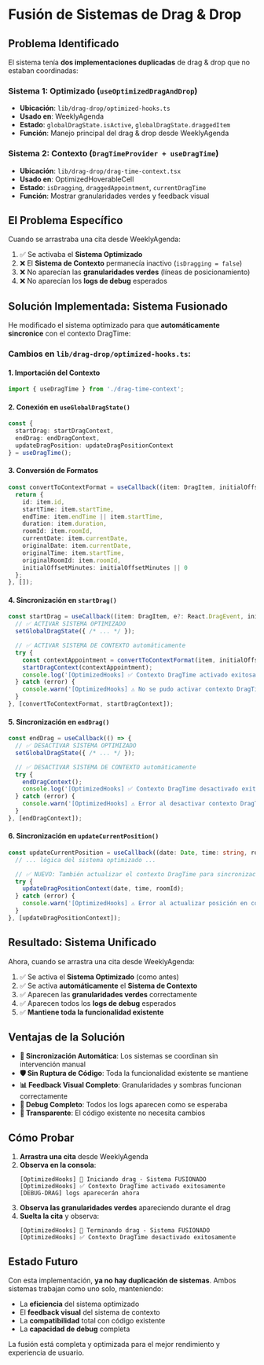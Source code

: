 # Fusión de Sistemas de Drag & Drop

## Problema Identificado

El sistema tenía **dos implementaciones duplicadas** de drag & drop que no estaban coordinadas:

### Sistema 1: Optimizado (`useOptimizedDragAndDrop`)
- **Ubicación**: `lib/drag-drop/optimized-hooks.ts`
- **Usado en**: WeeklyAgenda
- **Estado**: `globalDragState.isActive`, `globalDragState.draggedItem`
- **Función**: Manejo principal del drag & drop desde WeeklyAgenda

### Sistema 2: Contexto (`DragTimeProvider + useDragTime`)
- **Ubicación**: `lib/drag-drop/drag-time-context.tsx`
- **Usado en**: OptimizedHoverableCell
- **Estado**: `isDragging`, `draggedAppointment`, `currentDragTime`
- **Función**: Mostrar granularidades verdes y feedback visual

## El Problema Específico

Cuando se arrastraba una cita desde WeeklyAgenda:

1. ✅ Se activaba el **Sistema Optimizado**
2. ❌ El **Sistema de Contexto** permanecía inactivo (`isDragging = false`)
3. ❌ No aparecían las **granularidades verdes** (líneas de posicionamiento)
4. ❌ No aparecían los **logs de debug** esperados

## Solución Implementada: Sistema Fusionado

He modificado el sistema optimizado para que **automáticamente sincronice** con el contexto DragTime:

### Cambios en `lib/drag-drop/optimized-hooks.ts`:

#### 1. Importación del Contexto
```typescript
import { useDragTime } from './drag-time-context';
```

#### 2. Conexión en `useGlobalDragState()`
```typescript
const { 
  startDrag: startDragContext, 
  endDrag: endDragContext,
  updateDragPosition: updateDragPositionContext
} = useDragTime();
```

#### 3. Conversión de Formatos
```typescript
const convertToContextFormat = useCallback((item: DragItem, initialOffsetMinutes?: number) => {
  return {
    id: item.id,
    startTime: item.startTime,
    endTime: item.endTime || item.startTime,
    duration: item.duration,
    roomId: item.roomId,
    currentDate: item.currentDate,
    originalDate: item.currentDate,
    originalTime: item.startTime,
    originalRoomId: item.roomId,
    initialOffsetMinutes: initialOffsetMinutes || 0
  };
}, []);
```

#### 4. Sincronización en `startDrag()`
```typescript
const startDrag = useCallback((item: DragItem, e?: React.DragEvent, initialOffsetMinutes?: number) => {
  // ✅ ACTIVAR SISTEMA OPTIMIZADO
  setGlobalDragState({ /* ... */ });

  // ✅ ACTIVAR SISTEMA DE CONTEXTO automáticamente
  try {
    const contextAppointment = convertToContextFormat(item, initialOffsetMinutes);
    startDragContext(contextAppointment);
    console.log('[OptimizedHooks] ✅ Contexto DragTime activado exitosamente');
  } catch (error) {
    console.warn('[OptimizedHooks] ⚠️ No se pudo activar contexto DragTime:', error);
  }
}, [convertToContextFormat, startDragContext]);
```

#### 5. Sincronización en `endDrag()`
```typescript
const endDrag = useCallback(() => {
  // ✅ DESACTIVAR SISTEMA OPTIMIZADO
  setGlobalDragState({ /* ... */ });

  // ✅ DESACTIVAR SISTEMA DE CONTEXTO automáticamente
  try {
    endDragContext();
    console.log('[OptimizedHooks] ✅ Contexto DragTime desactivado exitosamente');
  } catch (error) {
    console.warn('[OptimizedHooks] ⚠️ Error al desactivar contexto DragTime:', error);
  }
}, [endDragContext]);
```

#### 6. Sincronización en `updateCurrentPosition()`
```typescript
const updateCurrentPosition = useCallback((date: Date, time: string, roomId: string) => {
  // ... lógica del sistema optimizado ...

  // ✅ NUEVO: También actualizar el contexto DragTime para sincronización completa
  try {
    updateDragPositionContext(date, time, roomId);
  } catch (error) {
    console.warn('[OptimizedHooks] ⚠️ Error al actualizar posición en contexto:', error);
  }
}, [updateDragPositionContext]);
```

## Resultado: Sistema Unificado

Ahora, cuando se arrastra una cita desde WeeklyAgenda:

1. ✅ Se activa el **Sistema Optimizado** (como antes)
2. ✅ Se activa **automáticamente** el **Sistema de Contexto**
3. ✅ Aparecen las **granularidades verdes** correctamente
4. ✅ Aparecen todos los **logs de debug** esperados
5. ✅ **Mantiene toda la funcionalidad existente**

## Ventajas de la Solución

- **🔄 Sincronización Automática**: Los sistemas se coordinan sin intervención manual
- **🛡️ Sin Ruptura de Código**: Toda la funcionalidad existente se mantiene
- **📊 Feedback Visual Completo**: Granularidades y sombras funcionan correctamente
- **🐛 Debug Completo**: Todos los logs aparecen como se esperaba
- **🎯 Transparente**: El código existente no necesita cambios

## Cómo Probar

1. **Arrastra una cita** desde WeeklyAgenda
2. **Observa en la consola**:
   ```
   [OptimizedHooks] 🚀 Iniciando drag - Sistema FUSIONADO
   [OptimizedHooks] ✅ Contexto DragTime activado exitosamente
   [DEBUG-DRAG] logs aparecerán ahora
   ```
3. **Observa las granularidades verdes** apareciendo durante el drag
4. **Suelta la cita** y observa:
   ```
   [OptimizedHooks] 🏁 Terminando drag - Sistema FUSIONADO
   [OptimizedHooks] ✅ Contexto DragTime desactivado exitosamente
   ```

## Estado Futuro

Con esta implementación, **ya no hay duplicación de sistemas**. Ambos sistemas trabajan como uno solo, manteniendo:

- La **eficiencia** del sistema optimizado
- El **feedback visual** del sistema de contexto
- La **compatibilidad** total con código existente
- La **capacidad de debug** completa

La fusión está completa y optimizada para el mejor rendimiento y experiencia de usuario. 